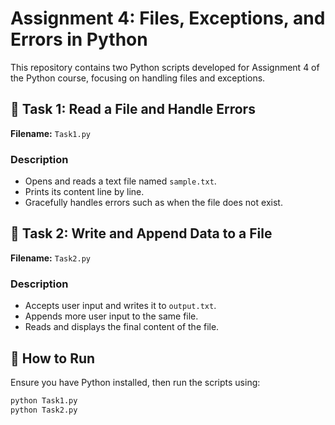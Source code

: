 # Assignment 4: Files, Exceptions, and Errors in Python

This repository contains two Python scripts developed for Assignment 4 of the Python course, focusing on handling files and exceptions.

## 📌 Task 1: Read a File and Handle Errors
**Filename:** `Task1.py`

### Description
- Opens and reads a text file named `sample.txt`.
- Prints its content line by line.
- Gracefully handles errors such as when the file does not exist.

## 📌 Task 2: Write and Append Data to a File
**Filename:** `Task2.py`

### Description
- Accepts user input and writes it to `output.txt`.
- Appends more user input to the same file.
- Reads and displays the final content of the file.

## 🧪 How to Run
Ensure you have Python installed, then run the scripts using:

```bash
python Task1.py
python Task2.py






